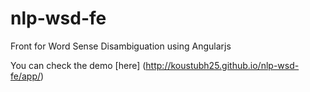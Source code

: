 # nlp-wsd-fe
Front for Word Sense Disambiguation using Angularjs

You can check the demo [here] (http://koustubh25.github.io/nlp-wsd-fe/app/)
